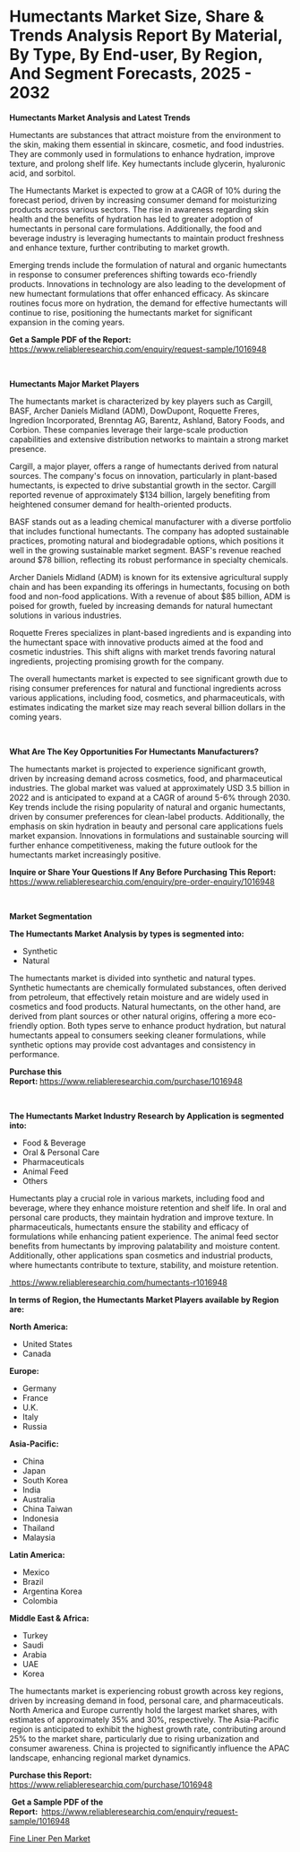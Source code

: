 <p><h1>Humectants Market Size, Share & Trends Analysis Report By Material, By Type, By End-user, By Region, And Segment Forecasts, 2025 - 2032</h1></p><p><strong>Humectants Market Analysis and Latest Trends</strong></p>
<p><p>Humectants are substances that attract moisture from the environment to the skin, making them essential in skincare, cosmetic, and food industries. They are commonly used in formulations to enhance hydration, improve texture, and prolong shelf life. Key humectants include glycerin, hyaluronic acid, and sorbitol.</p><p>The Humectants Market is expected to grow at a CAGR of 10% during the forecast period, driven by increasing consumer demand for moisturizing products across various sectors. The rise in awareness regarding skin health and the benefits of hydration has led to greater adoption of humectants in personal care formulations. Additionally, the food and beverage industry is leveraging humectants to maintain product freshness and enhance texture, further contributing to market growth. </p><p>Emerging trends include the formulation of natural and organic humectants in response to consumer preferences shifting towards eco-friendly products. Innovations in technology are also leading to the development of new humectant formulations that offer enhanced efficacy. As skincare routines focus more on hydration, the demand for effective humectants will continue to rise, positioning the humectants market for significant expansion in the coming years.</p></p>
<p><strong>Get a Sample PDF of the Report:&nbsp;</strong> <a href="https://www.reliableresearchiq.com/enquiry/request-sample/1016948?utm_campaign=2443&utm_medium=2&utm_source=Github&utm_content=ia&utm_term=05042025&utm_id=humectants">https://www.reliableresearchiq.com/enquiry/request-sample/1016948</a></p>
<p>&nbsp;</p>
<p><strong>Humectants Major Market Players</strong></p>
<p><p>The humectants market is characterized by key players such as Cargill, BASF, Archer Daniels Midland (ADM), DowDupont, Roquette Freres, Ingredion Incorporated, Brenntag AG, Barentz, Ashland, Batory Foods, and Corbion. These companies leverage their large-scale production capabilities and extensive distribution networks to maintain a strong market presence.</p><p>Cargill, a major player, offers a range of humectants derived from natural sources. The company's focus on innovation, particularly in plant-based humectants, is expected to drive substantial growth in the sector. Cargill reported revenue of approximately $134 billion, largely benefiting from heightened consumer demand for health-oriented products.</p><p>BASF stands out as a leading chemical manufacturer with a diverse portfolio that includes functional humectants. The company has adopted sustainable practices, promoting natural and biodegradable options, which positions it well in the growing sustainable market segment. BASF's revenue reached around $78 billion, reflecting its robust performance in specialty chemicals.</p><p>Archer Daniels Midland (ADM) is known for its extensive agricultural supply chain and has been expanding its offerings in humectants, focusing on both food and non-food applications. With a revenue of about $85 billion, ADM is poised for growth, fueled by increasing demands for natural humectant solutions in various industries.</p><p>Roquette Freres specializes in plant-based ingredients and is expanding into the humectant space with innovative products aimed at the food and cosmetic industries. This shift aligns with market trends favoring natural ingredients, projecting promising growth for the company.</p><p>The overall humectants market is expected to see significant growth due to rising consumer preferences for natural and functional ingredients across various applications, including food, cosmetics, and pharmaceuticals, with estimates indicating the market size may reach several billion dollars in the coming years.</p></p>
<p>&nbsp;</p>
<p><strong>What Are The Key Opportunities For Humectants Manufacturers?</strong></p>
<p><p>The humectants market is projected to experience significant growth, driven by increasing demand across cosmetics, food, and pharmaceutical industries. The global market was valued at approximately USD 3.5 billion in 2022 and is anticipated to expand at a CAGR of around 5-6% through 2030. Key trends include the rising popularity of natural and organic humectants, driven by consumer preferences for clean-label products. Additionally, the emphasis on skin hydration in beauty and personal care applications fuels market expansion. Innovations in formulations and sustainable sourcing will further enhance competitiveness, making the future outlook for the humectants market increasingly positive.</p></p>
<p><strong>Inquire or Share Your Questions If Any Before Purchasing This Report:</strong> <a href="https://www.reliableresearchiq.com/enquiry/pre-order-enquiry/1016948?utm_campaign=2443&utm_medium=2&utm_source=Github&utm_content=ia&utm_term=05042025&utm_id=humectants">https://www.reliableresearchiq.com/enquiry/pre-order-enquiry/1016948</a></p>
<p>&nbsp;</p>
<p><strong>Market Segmentation</strong></p>
<p><strong>The Humectants Market Analysis by types is segmented into:</strong></p>
<p><ul><li>Synthetic</li><li>Natural</li></ul></p>
<p><p>The humectants market is divided into synthetic and natural types. Synthetic humectants are chemically formulated substances, often derived from petroleum, that effectively retain moisture and are widely used in cosmetics and food products. Natural humectants, on the other hand, are derived from plant sources or other natural origins, offering a more eco-friendly option. Both types serve to enhance product hydration, but natural humectants appeal to consumers seeking cleaner formulations, while synthetic options may provide cost advantages and consistency in performance.</p></p>
<p><strong>Purchase this Report:&nbsp;</strong><a href="https://www.reliableresearchiq.com/purchase/1016948?utm_campaign=2443&utm_medium=2&utm_source=Github&utm_content=ia&utm_term=05042025&utm_id=humectants">https://www.reliableresearchiq.com/purchase/1016948</a></p>
<p>&nbsp;</p>
<p><strong>The Humectants Market Industry Research by Application is segmented into:</strong></p>
<p><ul><li>Food & Beverage</li><li>Oral & Personal Care</li><li>Pharmaceuticals</li><li>Animal Feed</li><li>Others</li></ul></p>
<p><p>Humectants play a crucial role in various markets, including food and beverage, where they enhance moisture retention and shelf life. In oral and personal care products, they maintain hydration and improve texture. In pharmaceuticals, humectants ensure the stability and efficacy of formulations while enhancing patient experience. The animal feed sector benefits from humectants by improving palatability and moisture content. Additionally, other applications span cosmetics and industrial products, where humectants contribute to texture, stability, and moisture retention.</p></p>
<p><a href="https://www.reliableresearchiq.com/humectants-r1016948?utm_campaign=2443&utm_medium=2&utm_source=Github&utm_content=ia&utm_term=05042025&utm_id=humectants">&nbsp;https://www.reliableresearchiq.com/humectants-r1016948</a></p>
<p><strong>In terms of Region, the Humectants Market Players available by Region are:</strong></p>
<p>
    <p> <strong> North America: </strong>
        <ul>
            <li>United States</li>
            <li>Canada</li>
        </ul>
        </p> 
    <p> <strong> Europe: </strong>
        <ul>
            <li>Germany</li>
            <li>France</li>
            <li>U.K.</li>
            <li>Italy</li>
            <li>Russia</li>
        </ul>
        </p> 
    <p> <strong> Asia-Pacific: </strong>
        <ul>
            <li>China</li>
            <li>Japan</li>
            <li>South Korea</li>
            <li>India</li>
            <li>Australia</li>
            <li>China Taiwan</li>
            <li>Indonesia</li>
            <li>Thailand</li>
            <li>Malaysia</li>
        </ul>
        </p> 
    <p> <strong> Latin America: </strong>
        <ul>
            <li>Mexico</li>
            <li>Brazil</li>
            <li>Argentina Korea</li>
            <li>Colombia</li>
        </ul>
        </p> 
    <p> <strong> Middle East & Africa: </strong>
        <ul>
            <li>Turkey</li>
            <li>Saudi</li>
            <li>Arabia</li>
            <li>UAE</li>
            <li>Korea</li>
        </ul>
    </p>
    </p>
<p><p>The humectants market is experiencing robust growth across key regions, driven by increasing demand in food, personal care, and pharmaceuticals. North America and Europe currently hold the largest market shares, with estimates of approximately 35% and 30%, respectively. The Asia-Pacific region is anticipated to exhibit the highest growth rate, contributing around 25% to the market share, particularly due to rising urbanization and consumer awareness. China is projected to significantly influence the APAC landscape, enhancing regional market dynamics.</p></p>
<p><strong>Purchase this Report: </strong><a href="https://www.reliableresearchiq.com/purchase/1016948?utm_campaign=2443&utm_medium=2&utm_source=Github&utm_content=ia&utm_term=05042025&utm_id=humectants">https://www.reliableresearchiq.com/purchase/1016948</a></p>
<p>&nbsp;<strong>Get a Sample PDF of the Report:&nbsp;&nbsp;</strong><a href="https://www.reliableresearchiq.com/enquiry/request-sample/1016948?utm_campaign=2443&utm_medium=2&utm_source=Github&utm_content=ia&utm_term=05042025&utm_id=humectants">https://www.reliableresearchiq.com/enquiry/request-sample/1016948</a></p>
<p><strong></strong></p>
<p><p><a href="https://github.com/comasnickie/Market-Research-Report-List-1/blob/main/fine-liner-pen-market.md?utm_campaign=2443&utm_medium=2&utm_source=Github&utm_content=ia&utm_term=05042025&utm_id=humectants">Fine Liner Pen Market</a></p></p>